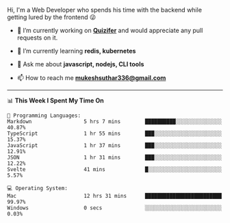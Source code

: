 Hi, I'm a Web Developer who spends his time with the backend while getting lured by the frontend 😜

- 🔭 I’m currently working on **[Quizifer](https://github.com/SutharMukesh/Quizifer/)** and would appreciate any pull requests on it.

- 🌱 I’m currently learning **redis, kubernetes**

- 💬 Ask me about **javascript, nodejs, CLI tools**

- 📫 How to reach me **mukeshsuthar336@gmail.com**

---
<!--START_SECTION:waka-->
📊 **This Week I Spent My Time On** 

```text
💬 Programming Languages: 
Markdown                 5 hrs 7 mins        ██████████░░░░░░░░░░░░░░░   40.87% 
TypeScript               1 hr 55 mins        ███░░░░░░░░░░░░░░░░░░░░░░   15.37% 
JavaScript               1 hr 37 mins        ███░░░░░░░░░░░░░░░░░░░░░░   12.91% 
JSON                     1 hr 31 mins        ███░░░░░░░░░░░░░░░░░░░░░░   12.22% 
Svelte                   41 mins             █░░░░░░░░░░░░░░░░░░░░░░░░   5.57%

💻 Operating System: 
Mac                      12 hrs 31 mins      █████████████████████████   99.97% 
Windows                  0 secs              ░░░░░░░░░░░░░░░░░░░░░░░░░   0.03%

```


<!--END_SECTION:waka-->
